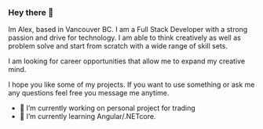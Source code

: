 ### Hey there 👋


Im Alex, based in Vancouver BC. I am a Full Stack Developer with a strong passion and drive for technology. I am able to think creatively as well as problem solve and start from scratch with a wide range of skill sets.

I am looking for career opportunities that allow me to expand my creative mind. 

I hope you like some of my projects. If you want to use something or ask me any questions feel free you message me anytime. 

- 🔭 I’m currently working on personal project for trading
- 🌱 I’m currently learning Angular/.NETcore.




